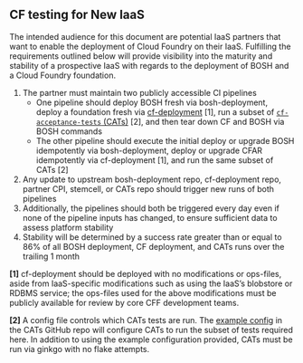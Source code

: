 ## CF testing for New IaaS
The intended audience for this document are potential IaaS partners that want to enable the deployment of Cloud Foundry on their IaaS. 
Fulfilling the requirements outlined below will provide visibility into the maturity and stability of a prospective IaaS with regards to the deployment of BOSH and a Cloud Foundry foundation. 

1. The partner must maintain two publicly accessible CI pipelines
   - One pipeline should deploy BOSH fresh via bosh-deployment, deploy a foundation fresh via [cf-deployment](https://github.com/cloudfoundry/cf-deployment) [1], run a subset of [`cf-acceptance-tests` (CATs)](https://github.com/cloudfoundry/cf-acceptance-tests) [2], and then tear down CF and BOSH via BOSH commands
   - The other pipeline should execute the initial deploy or upgrade BOSH idempotently via bosh-deployment, deploy or upgrade CFAR idempotently via cf-deployment [1], and run the same subset of CATs [2]
1. Any update to upstream bosh-deployment repo, cf-deployment repo, partner CPI, stemcell, or CATs repo should trigger new runs of both pipelines
1. Additionally, the pipelines should both be triggered every day even if none of the pipeline inputs has changed, to ensure sufficient data to assess platform stability
1. Stability will be determined by a success rate greater than or equal to 86% of all BOSH deployment, CF deployment, and CATs runs over the trailing 1 month

**[1]** cf-deployment should be deployed with no modifications or ops-files, aside from IaaS-specific modifications such as using the IaaS’s blobstore or RDBMS service; the ops-files used for the above modifications must be publicly available for review by core CFF development teams.

**[2]** A config file controls which CATs tests are run. The [example config](https://github.com/cloudfoundry/cf-acceptance-tests/blob/main/example-cats-config.json) in the CATs GitHub repo will configure CATs to run the subset of tests required here. 
In addition to using the example configuration provided, CATs must be run via ginkgo with no flake attempts. 
